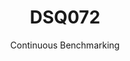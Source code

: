 ---
layout: docu
title: DSQ072
subtitle: Continuous Benchmarking
selected: TPC-DS
expanded: Benchmarking
benchmark: /individual_results/DSQ072.html
---